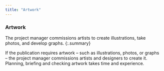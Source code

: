 ```yaml
---
title: "Artwork"
---
```


### Artwork

The project manager commissions artists to create illustrations, take photos, and develop graphs.
{:.summary}

If the publication requires artwork – such as illustrations, photos, or graphs – the project manager commissions artists and designers to create it. Planning, briefing and checking artwork takes time and experience.
